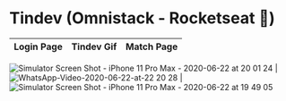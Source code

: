 # Tindev (Omnistack - Rocketseat :rocket:)

Login Page                 |  Tindev Gif               |  Match Page
:-------------------------:|:-------------------------:|:-------------------------:
![Simulator Screen Shot - iPhone 11 Pro Max - 2020-06-22 at 20 01 24](https://user-images.githubusercontent.com/64376829/85351623-98f0a780-b4da-11ea-9a0e-b6baa69f0ed0.png)
  |  ![WhatsApp-Video-2020-06-22-at-22 20 28](https://user-images.githubusercontent.com/64376829/85350702-3696a780-b4d8-11ea-9754-243d2aeb0377.gif)  |  ![Simulator Screen Shot - iPhone 11 Pro Max - 2020-06-22 at 19 49 05](https://user-images.githubusercontent.com/64376829/85351578-84141400-b4da-11ea-82f8-279296dc5990.png)
